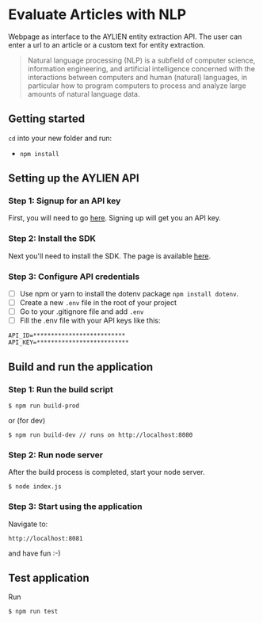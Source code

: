 # Evaluate Articles with NLP

Webpage as interface to the AYLIEN entity extraction API.
The user can enter a url to an article or a custom text for entity extraction.

> Natural language processing (NLP) is a subfield of computer science, information engineering, and artificial intelligence
concerned with the interactions between computers and human (natural) languages, in particular how to program computers to
process and analyze large amounts of natural language data.

## Getting started

`cd` into your new folder and run:
- `npm install`

## Setting up the AYLIEN API

### Step 1: Signup for an API key
First, you will need to go [here](https://developer.aylien.com/signup). Signing up will get you an API key.

### Step 2: Install the SDK
Next you'll need to install the SDK. The page is available [here](https://docs.aylien.com/textapi/sdks/#sdks).

### Step 3: Configure API credentials
- [ ] Use npm or yarn to install the dotenv package ```npm install dotenv```.
- [ ] Create a new ```.env``` file in the root of your project
- [ ] Go to your .gitignore file and add ```.env```
- [ ] Fill the .env file with your API keys like this:
```
API_ID=**************************
API_KEY=**************************
```

## Build and run the application

### Step 1: Run the build script
```
$ npm run build-prod
```
or (for dev)
```
$ npm run build-dev // runs on http://localhost:8080
```

### Step 2: Run node server
After the build process is completed, start your node server.
```
$ node index.js
```

### Step 3: Start using the application
Navigate to:
```
http://localhost:8081
```
and have fun :-)

## Test application
Run
```
$ npm run test
```
